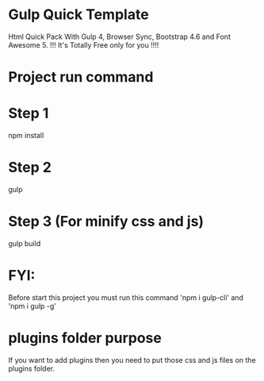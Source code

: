 # Gulp Quick Template 
Html Quick Pack With Gulp 4, Browser Sync, Bootstrap 4.6 and Font Awesome 5.
!!! It's Totally Free only for you !!!!

# Project run command
# Step 1
npm install

# Step 2
gulp


# Step 3 (For minify css and js)
gulp build


# FYI: 
Before start this project you must run this command 'npm i gulp-cli' and 'npm i gulp -g'

# plugins folder purpose
If you want to add plugins then you need to put those css and js files on the plugins folder. 